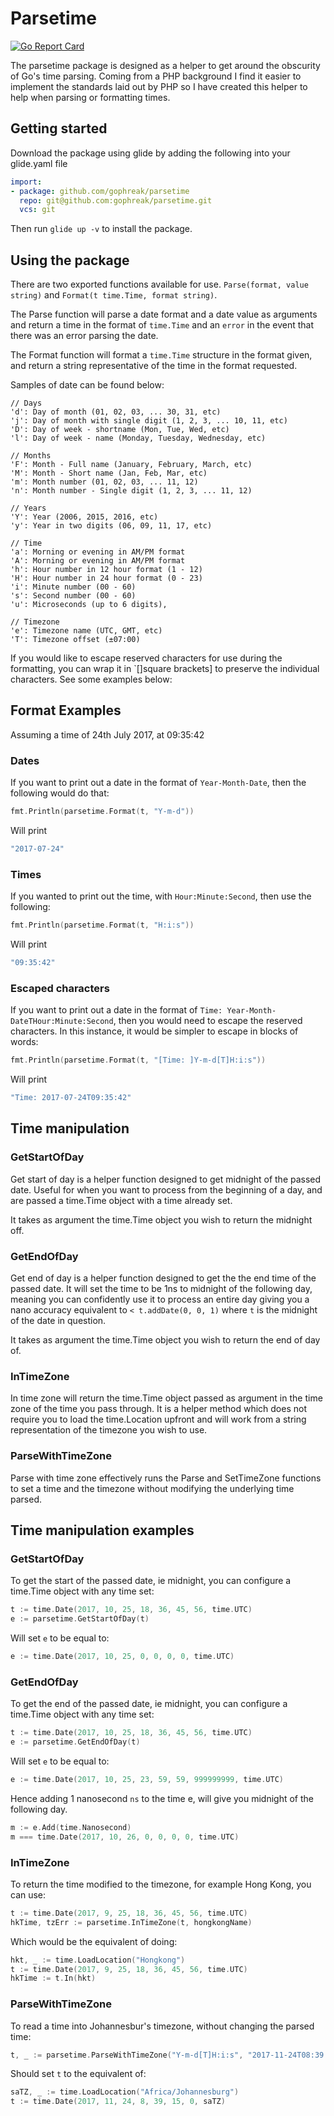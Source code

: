 # Parsetime

[![Go Report Card](https://goreportcard.com/badge/github.com/gophreak/parsetime)](https://goreportcard.com/report/github.com/gophreak/parsetime)

The parsetime package is designed as a helper to get around the obscurity of Go's time parsing. Coming from a PHP
background I find it easier to implement the standards laid out by PHP so I have created this helper to help when parsing
or formatting times.

## Getting started

Download the package using glide by adding the following into your glide.yaml file

```yml
import:
- package: github.com/gophreak/parsetime
  repo: git@github.com:gophreak/parsetime.git
  vcs: git
```

Then run `glide up -v` to install the package.

## Using the package

There are two exported functions available for use. `Parse(format, value string)` and `Format(t time.Time, format string)`.

The Parse function will parse a date format and a date value as arguments and return a time in the format of `time.Time`
and an `error` in the event that there was an error parsing the date.

The Format function will format a `time.Time` structure in the format given, and return a string representative of the 
time in the format requested.

Samples of date can be found below:

```
// Days
'd': Day of month (01, 02, 03, ... 30, 31, etc)
'j': Day of month with single digit (1, 2, 3, ... 10, 11, etc)
'D': Day of week - shortname (Mon, Tue, Wed, etc)
'l': Day of week - name (Monday, Tuesday, Wednesday, etc)

// Months
'F': Month - Full name (January, February, March, etc)
'M': Month - Short name (Jan, Feb, Mar, etc)
'm': Month number (01, 02, 03, ... 11, 12)
'n': Month number - Single digit (1, 2, 3, ... 11, 12)

// Years
'Y': Year (2006, 2015, 2016, etc) 
'y': Year in two digits (06, 09, 11, 17, etc)

// Time
'a': Morning or evening in AM/PM format
'A': Morning or evening in AM/PM format
'h': Hour number in 12 hour format (1 - 12)
'H': Hour number in 24 hour format (0 - 23)
'i': Minute number (00 - 60)
's': Second number (00 - 60)
'u': Microseconds (up to 6 digits),

// Timezone
'e': Timezone name (UTC, GMT, etc)
'T': Timezone offset (±07:00)
```

If you would like to escape reserved characters for use during the formatting, you can wrap it in `[]square brackets] to
preserve the individual characters. See some examples below:

## Format Examples

Assuming a time of 24th July 2017, at 09:35:42

### Dates

If you want to print out a date in the format of `Year-Month-Date`, then the following would do that:

```go
fmt.Println(parsetime.Format(t, "Y-m-d"))
```

Will print

```go
"2017-07-24"
```

### Times

If you wanted to print out the time, with `Hour:Minute:Second`, then use the following:

```go
fmt.Println(parsetime.Format(t, "H:i:s"))
```

Will print

```go
"09:35:42"
```

### Escaped characters

If you want to print out a date in the format of `Time: Year-Month-DateTHour:Minute:Second`, then you would need to
escape the reserved characters. In this instance, it would be simpler to escape in blocks of words:

```go
fmt.Println(parsetime.Format(t, "[Time: ]Y-m-d[T]H:i:s"))
```

Will print

```go
"Time: 2017-07-24T09:35:42"
```

## Time manipulation

### GetStartOfDay

Get start of day is a helper function designed to get midnight of the passed date. Useful for when you want to
process from the beginning of a day, and are passed a time.Time object with a time already set.

It takes as argument the time.Time object you wish to return the midnight off.

### GetEndOfDay

Get end of day is a helper function designed to get the the end time of the passed date. It will set the time to
be 1ns to midnight of the following day, meaning you can confidently use it to process an entire day giving you
a nano accuracy equivalent to `< t.addDate(0, 0, 1)` where `t` is the midnight of the date in question.

It takes as argument the time.Time object you wish to return the end of day of.

### InTimeZone

In time zone will return the time.Time object passed as argument in the time zone of the time you pass through. It
is a helper method which does not require you to load the time.Location upfront and will work from a string representation
of the timezone you wish to use.

### ParseWithTimeZone

Parse with time zone effectively runs the Parse and SetTimeZone functions to set a time and the timezone without modifying
the underlying time parsed.

## Time manipulation examples

### GetStartOfDay

To get the start of the passed date, ie midnight, you can configure a time.Time object with any time set:

```go
t := time.Date(2017, 10, 25, 18, 36, 45, 56, time.UTC)
e := parsetime.GetStartOfDay(t)
```

Will set `e` to be equal to:

```go
e := time.Date(2017, 10, 25, 0, 0, 0, 0, time.UTC)
```

### GetEndOfDay

To get the end of the passed date, ie midnight, you can configure a time.Time object with any time set:

```go
t := time.Date(2017, 10, 25, 18, 36, 45, 56, time.UTC)
e := parsetime.GetEndOfDay(t)
```

Will set `e` to be equal to:

```go
e := time.Date(2017, 10, 25, 23, 59, 59, 999999999, time.UTC)
```

Hence adding 1 nanosecond `ns` to the time e, will give you midnight of the following day.

```go
m := e.Add(time.Nanosecond)
m === time.Date(2017, 10, 26, 0, 0, 0, 0, time.UTC)
```

### InTimeZone

To return the time modified to the timezone, for example Hong Kong, you can use:

```go
t := time.Date(2017, 9, 25, 18, 36, 45, 56, time.UTC)
hkTime, tzErr := parsetime.InTimeZone(t, hongkongName)
```

Which would be the equivalent of doing:

```go
hkt, _ := time.LoadLocation("Hongkong")
t := time.Date(2017, 9, 25, 18, 36, 45, 56, time.UTC)
hkTime := t.In(hkt)
```

### ParseWithTimeZone

To read a time into Johannesbur's timezone, without changing the parsed time:

```go
t, _ := parsetime.ParseWithTimeZone("Y-m-d[T]H:i:s", "2017-11-24T08:39:15", southAfrica)
```

Should set `t` to the equivalent of:

```go
saTZ, _ := time.LoadLocation("Africa/Johannesburg")
t := time.Date(2017, 11, 24, 8, 39, 15, 0, saTZ)
```